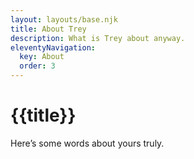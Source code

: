 ```yaml
---
layout: layouts/base.njk
title: About Trey
description: What is Trey about anyway.
eleventyNavigation:
  key: About
  order: 3
---
```


# {{title}}

Here’s some words about yours truly.
